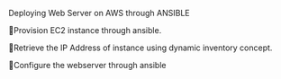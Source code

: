 Deploying Web Server on AWS through ANSIBLE

🔅Provision EC2 instance through ansible.

🔅Retrieve the IP Address of instance using dynamic inventory concept.

🔅Configure the webserver through ansible

